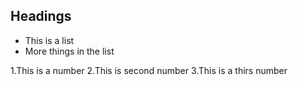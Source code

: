 ## Headings
- This is a list
- More things in the list

1.This is a number
2.This is  second number
3.This is a thirs number
